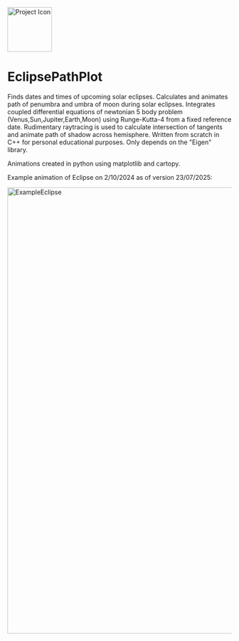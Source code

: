 <p align="left">
  <img src="assets/raytracer_sP9_icon.ico" width="100" alt="Project Icon">
</p>

# EclipsePathPlot
Finds dates and times of upcoming solar eclipses. Calculates and animates path of penumbra and umbra of moon during solar eclipses. Integrates coupled differential equations of newtonian 5 body problem (Venus,Sun,Jupiter,Earth,Moon) using Runge-Kutta-4 from a fixed reference date. Rudimentary raytracing is used to calculate intersection of tangents and animate path of shadow across hemisphere. Written from scratch in C++ for personal educational purposes. Only depends on the "Eigen" library.

Animations created in python using matplotlib and cartopy.

Example animation of Eclipse on 2/10/2024 as of version 23/07/2025:

<p align="left">
  <img src="assets/example.gif" width="1000" alt="ExampleEclipse">
</p>
